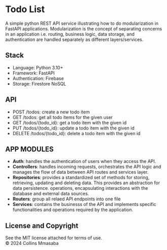 # Todo List
A simple python REST API service illustrating how to do modularization in FastAPI applications. Modularization is the concept of separating concerns in an application i.e. routing, business logic, data storage, and authentication are handled separately as different layers/services.<br>

## Stack
- Language: Python 3.10+
- Framework: FastAPI
- Authentication: Firebase
- Storage: Firestore NoSQL

## API
- POST /todos: create a new todo item
- GET /todos: get all todo items for the given user
- GET /todos/{todo_id}: get a todo item with the given id
- PUT /todos/{todo_id}: update a todo item with the given id
- DELETE /todos/{todo_id}: delete a todo item with the given id

## APP MODULES
- **Auth**: handles the authentication of users when they access the API.
- **Controllers**: handles incoming requests, orchestrates the API logic and manages the flow of data between API routes and services layer.
- **Repositories**: provides a standardized set of methods for storing, retrieving, updating and deleting data. This provides an abstraction for data persistence. operations, encapsulating interactions with the database and external data sources.
- **Routers**: group all relaed API endpoints into one file
- **Services**: contains the businesss of the API and implements specific functionalities and operations required by the application.

## License and Copyright
See the MIT license attached for terms of use.<br>
&copy; 2024 Collins Mmasaba